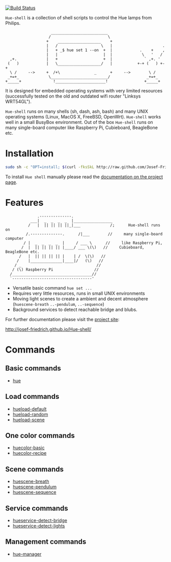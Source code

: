 [![Build Status](https://travis-ci.org/Josef-Friedrich/Hue-shell.svg?branch=master)](https://travis-ci.org/Josef-Friedrich/Hue-shell)

`Hue-shell` is a collection of shell scripts to control the Hue lamps
from Philips.

```
                    _________________________
                   /                         \
                  +    ___________________    +
                  |   /                   \   |                      .
                  |   + _$ hue set 1 --on  +  |            .    +    ,
                  |   |                    |  |             \   '   /
  ,+.             |   +                    +  |              ` ,+. '
 (   )            |   \___________________/   |           +-+ (   ) +-+
  \ /     -->     +  /+\               _      +     -->        \ /
 _+=+_             \_________________________/                _+=+_
+_____+              !______________________!                +_____+

```

It is designed for embedded operating systems with very
limited resources (successfully tested on the old and outdated wifi
router "Linksys WRT54GL").

`Hue-shell` runs on many shells (sh, dash,
ash, bash) and many UNIX operating systems (Linux, MacOS X, FreeBSD,
OpenWrt). `Hue-shell` works well in a small BusyBox environment. Out
of the box `Hue-shell` runs on many single-board computer like
Raspberry Pi, Cubieboard, BeagleBone etc.

# Installation

```sh
sudo sh -c "OPT=install; $(curl -fksSkL http://raw.github.com/Josef-Friedrich/Hue-shell/master/install.sh)"
```

To install `Hue shell` manually please read the [documentation on the project page](http://josef-friedrich.github.io/Hue-shell/installation.html).

# Features

```
              .--------------.
           ___|  _  _  _  _  |_________________
          /   |  || || || ||_|___             /;      Hue-shell runs on
         /.--------------.      /|___        //     many single-board computer
        / |  _  _  _  _  |     / ___ \      //     like Raspberry Pi,
       /  |  || || || || |____/ ___ \(\)   //     Cubieboard, BeagleBone etc.
      /   |  || || || || |    | /  \(\)   //
     /    |______________|____|/   (\)   //
    / _                                 //
   / (\) Raspberry Pi                  //
  /___________________________________//
  `-----------------------------------'
```

* Versatile basic command `hue set ...`
* Requires very little resources, runs in small UNIX environments
* Moving light scenes to create a ambient and decent atmosphere (`huescene-breath` `..-pendulum`, `..-sequence`)
* Background services to detect reachable bridge and blubs.

For further documentation please visit the [project site](http://josef-friedrich.github.io/Hue-shell/):

http://josef-friedrich.github.io/Hue-shell/

# Commands

## Basic commands

* [hue](http://josef-friedrich.github.io/Hue-shell/docs/hue.html)

## Load commands

* [hueload-default](http://josef-friedrich.github.io/Hue-shell/docs/hueload-default.html)
* [hueload-random](http://josef-friedrich.github.io/Hue-shell/docs/hueload-random.html)
* [hueload-scene](http://josef-friedrich.github.io/Hue-shell/docs/hueload-scene.html)

## One color commands

* [huecolor-basic](http://josef-friedrich.github.io/Hue-shell/docs/huecolor-basic.html)
* [huecolor-recipe](http://josef-friedrich.github.io/Hue-shell/docs/huecolor-recipe.html)

## Scene commands

* [huescene-breath](http://josef-friedrich.github.io/Hue-shell/docs/huescene-breath.html)
* [huescene-pendulum](http://josef-friedrich.github.io/Hue-shell/docs/huescene-pendulum.html)
* [huescene-sequence](http://josef-friedrich.github.io/Hue-shell/docs/huescene-sequence.html)

## Service commands

* [hueservice-detect-bridge](http://josef-friedrich.github.io/Hue-shell/docs/hueservice-detect-bridge.html)
* [hueservice-detect-lights](http://josef-friedrich.github.io/Hue-shell/docs/hueservice-detect-lights.html)

## Management commands

* [hue-manager](http://josef-friedrich.github.io/Hue-shell/docs/hue-manager.html)
